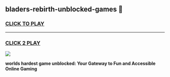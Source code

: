 
## bladers-rebirth-unblocked-games 👋
<h3>
<a href="https://premium.freeplayer.one?title=bladers-rebirth-unblocked-games&ref=14F">CLICK TO PLAY</a></h3>
<hr>

<h3>
<a href="https://premium.freeplayer.one?title=bladers-rebirth-unblocked-games&ref=14F">CLICK 2 PLAY</a>
  
</h3>

<a href="https://premium.freeplayer.one?title=bladers-rebirth-unblocked-games&ref=12F/"><img src="https://clearcache.store/games.png"></a>


**worlds hardest game unblocked: Your Gateway to Fun and Accessible Online Gaming**
